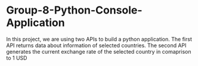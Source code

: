 # Group-8-Python-Console-Application
In this project, we are using two APIs to build a python application. The first API returns data about information of selected countries. The second API generates the current exchange rate of the selected country in comaprison to 1 USD
